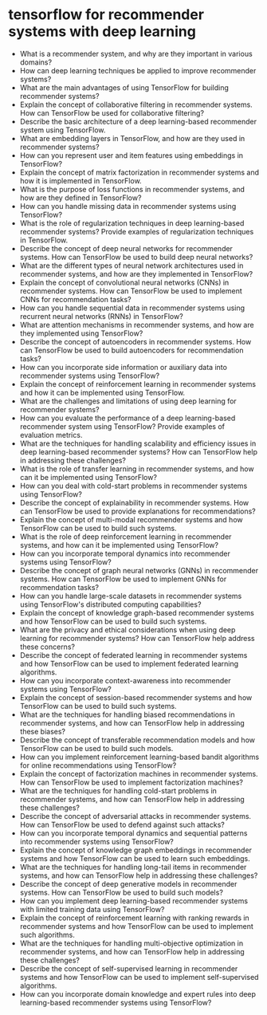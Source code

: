 # tensorflow for recommender systems with deep learning

- What is a recommender system, and why are they important in various domains?
- How can deep learning techniques be applied to improve recommender systems?
- What are the main advantages of using TensorFlow for building recommender systems?
- Explain the concept of collaborative filtering in recommender systems. How can TensorFlow be used for collaborative filtering?
- Describe the basic architecture of a deep learning-based recommender system using TensorFlow.
- What are embedding layers in TensorFlow, and how are they used in recommender systems?
- How can you represent user and item features using embeddings in TensorFlow?
- Explain the concept of matrix factorization in recommender systems and how it is implemented in TensorFlow.
- What is the purpose of loss functions in recommender systems, and how are they defined in TensorFlow?
- How can you handle missing data in recommender systems using TensorFlow?
- What is the role of regularization techniques in deep learning-based recommender systems? Provide examples of regularization techniques in TensorFlow.
- Describe the concept of deep neural networks for recommender systems. How can TensorFlow be used to build deep neural networks?
- What are the different types of neural network architectures used in recommender systems, and how are they implemented in TensorFlow?
- Explain the concept of convolutional neural networks (CNNs) in recommender systems. How can TensorFlow be used to implement CNNs for recommendation tasks?
- How can you handle sequential data in recommender systems using recurrent neural networks (RNNs) in TensorFlow?
- What are attention mechanisms in recommender systems, and how are they implemented using TensorFlow?
- Describe the concept of autoencoders in recommender systems. How can TensorFlow be used to build autoencoders for recommendation tasks?
- How can you incorporate side information or auxiliary data into recommender systems using TensorFlow?
- Explain the concept of reinforcement learning in recommender systems and how it can be implemented using TensorFlow.
- What are the challenges and limitations of using deep learning for recommender systems?
- How can you evaluate the performance of a deep learning-based recommender system using TensorFlow? Provide examples of evaluation metrics.
- What are the techniques for handling scalability and efficiency issues in deep learning-based recommender systems? How can TensorFlow help in addressing these challenges?
- What is the role of transfer learning in recommender systems, and how can it be implemented using TensorFlow?
- How can you deal with cold-start problems in recommender systems using TensorFlow?
- Describe the concept of explainability in recommender systems. How can TensorFlow be used to provide explanations for recommendations?
- Explain the concept of multi-modal recommender systems and how TensorFlow can be used to build such systems.
- What is the role of deep reinforcement learning in recommender systems, and how can it be implemented using TensorFlow?
- How can you incorporate temporal dynamics into recommender systems using TensorFlow?
- Describe the concept of graph neural networks (GNNs) in recommender systems. How can TensorFlow be used to implement GNNs for recommendation tasks?
- How can you handle large-scale datasets in recommender systems using TensorFlow's distributed computing capabilities?
- Explain the concept of knowledge graph-based recommender systems and how TensorFlow can be used to build such systems.
- What are the privacy and ethical considerations when using deep learning for recommender systems? How can TensorFlow help address these concerns?
- Describe the concept of federated learning in recommender systems and how TensorFlow can be used to implement federated learning algorithms.
- How can you incorporate context-awareness into recommender systems using TensorFlow?
- Explain the concept of session-based recommender systems and how TensorFlow can be used to build such systems.
- What are the techniques for handling biased recommendations in recommender systems, and how can TensorFlow help in addressing these biases?
- Describe the concept of transferable recommendation models and how TensorFlow can be used to build such models.
- How can you implement reinforcement learning-based bandit algorithms for online recommendations using TensorFlow?
- Explain the concept of factorization machines in recommender systems. How can TensorFlow be used to implement factorization machines?
- What are the techniques for handling cold-start problems in recommender systems, and how can TensorFlow help in addressing these challenges?
- Describe the concept of adversarial attacks in recommender systems. How can TensorFlow be used to defend against such attacks?
- How can you incorporate temporal dynamics and sequential patterns into recommender systems using TensorFlow?
- Explain the concept of knowledge graph embeddings in recommender systems and how TensorFlow can be used to learn such embeddings.
- What are the techniques for handling long-tail items in recommender systems, and how can TensorFlow help in addressing these challenges?
- Describe the concept of deep generative models in recommender systems. How can TensorFlow be used to build such models?
- How can you implement deep learning-based recommender systems with limited training data using TensorFlow?
- Explain the concept of reinforcement learning with ranking rewards in recommender systems and how TensorFlow can be used to implement such algorithms.
- What are the techniques for handling multi-objective optimization in recommender systems, and how can TensorFlow help in addressing these challenges?
- Describe the concept of self-supervised learning in recommender systems and how TensorFlow can be used to implement self-supervised algorithms.
- How can you incorporate domain knowledge and expert rules into deep learning-based recommender systems using TensorFlow?